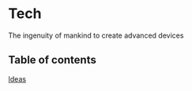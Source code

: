 # Tech

The ingenuity of mankind to create advanced devices

## Table of contents

[Ideas](/planning/tech/ideas.md)
